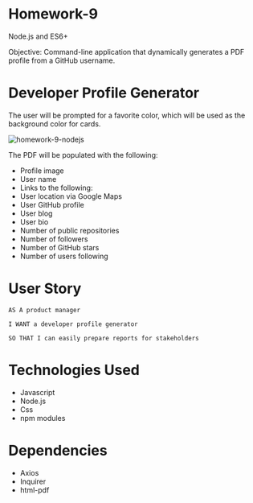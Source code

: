 # Homework-9
Node.js and ES6+

Objective: Command-line application that dynamically generates a PDF profile from a GitHub username.

# Developer Profile Generator
The user will be prompted for a favorite color, which will be used as the background color for cards.

![homework-9-nodejs](https://user-images.githubusercontent.com/44029053/73596501-7ee50700-44f0-11ea-9c7b-91b4575ac775.gif)

The PDF will be populated with the following:

* Profile image
* User name
* Links to the following:
* User location via Google Maps
* User GitHub profile
* User blog
* User bio
* Number of public repositories
* Number of followers
* Number of GitHub stars
* Number of users following

# User Story
```
AS A product manager

I WANT a developer profile generator

SO THAT I can easily prepare reports for stakeholders
```
# Technologies Used 
* Javascript
* Node.js
* Css
* npm modules

# Dependencies
* Axios
* Inquirer
* html-pdf
